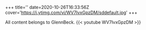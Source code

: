 +++
title=''
date=2020-10-26T16:33:56Z
cover='https://i.ytimg.com/vi/WV7IvxGpzDM/sddefault.jpg'
+++

All content belongs to GlennBeck.
{{< youtube WV7IvxGpzDM >}}
